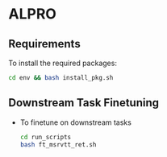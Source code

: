 # ALPRO

## Requirements
To install the required packages:

```bash
cd env && bash install_pkg.sh
```

## Downstream Task Finetuning
  - To finetune on downstream tasks

    ```bash
    cd run_scripts
    bash ft_msrvtt_ret.sh
    ```
